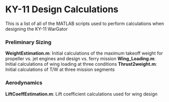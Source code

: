 # KY-11 Design Calculations
This is a list of all of the MATLAB scripts used to perform calculations when designing the KY-11 WarGator

### Preliminary Sizing
**WeightEstimation.m**: Initial calculations of the maximum takeoff weight for propeller vs. jet engines and design vs. ferry mission
**Wing_Loading.m**: Initial calculations of wing loading at three conditions
**Thrust2weight.m**: Initial calculations of T/W at three mission segments

### Aerodynamics
**LiftCoeffEstimation.m**: Lift coefficient calculations used for wing design


